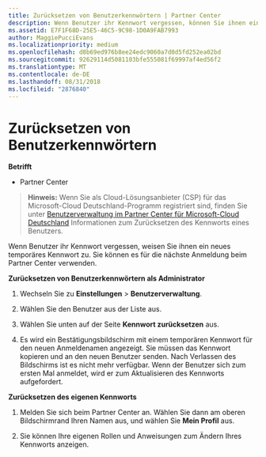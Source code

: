 ```yaml
---
title: Zurücksetzen von Benutzerkennwörtern | Partner Center
description: Wenn Benutzer ihr Kennwort vergessen, können Sie ihnen ein neues temporäres Kennwort zuweisen. Sie können es für die nächste Anmeldung beim Partner Center verwenden.
ms.assetid: E7F1F68D-25E5-46C5-9C98-1D0A9FAB7993
author: MaggiePucciEvans
ms.localizationpriority: medium
ms.openlocfilehash: d8b69ed976b8ee24edc9060a7d0d5fd252ea02bd
ms.sourcegitcommit: 92629114d5081103bfe555081f69997af4ed56f2
ms.translationtype: MT
ms.contentlocale: de-DE
ms.lasthandoff: 08/31/2018
ms.locfileid: "2876840"
---
```

# <a name="reset-a-user-password"></a>Zurücksetzen von Benutzerkennwörtern

**Betrifft**

-  Partner Center
   
>**Hinweis:** Wenn Sie als Cloud-Lösungsanbieter (CSP) für das Microsoft-Cloud Deutschland-Programm registriert sind, finden Sie unter [Benutzerverwaltung im Partner Center für Microsoft-Cloud Deutschland](user-management-in-partner-center-for-microsoft-cloud-germany.md) Informationen zum Zurücksetzen des Kennworts eines Benutzers.

Wenn Benutzer ihr Kennwort vergessen, weisen Sie ihnen ein neues temporäres Kennwort zu. Sie können es für die nächste Anmeldung beim Partner Center verwenden.

**Zurücksetzen von Benutzerkennwörtern als Administrator**

1.  Wechseln Sie zu **Einstellungen** &gt; **Benutzerverwaltung**.
2.  Wählen Sie den Benutzer aus der Liste aus.

3.  Wählen Sie unten auf der Seite **Kennwort zurücksetzen** aus.

4.  Es wird ein Bestätigungsbildschirm mit einem temporären Kennwort für den neuen Anmeldenamen angezeigt. Sie müssen das Kennwort kopieren und an den neuen Benutzer senden. Nach Verlassen des Bildschirms ist es nicht mehr verfügbar. Wenn der Benutzer sich zum ersten Mal anmeldet, wird er zum Aktualisieren des Kennworts aufgefordert.

**Zurücksetzen des eigenen Kennworts**

1.  Melden Sie sich beim Partner Center an. Wählen Sie dann am oberen Bildschirmrand Ihren Namen aus, und wählen Sie **Mein Profil** aus.

2.  Sie können Ihre eigenen Rollen und Anweisungen zum Ändern Ihres Kennworts anzeigen.

 

 



